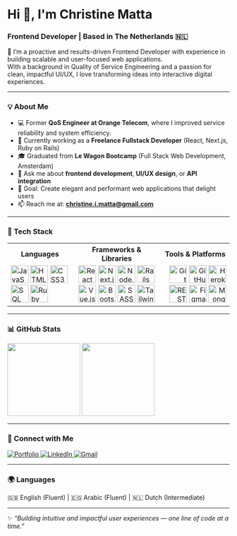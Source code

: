 # Hi 👋, I'm Christine Matta  
### Frontend Developer | Based in The Netherlands 🇳🇱  

🚀 I’m a proactive and results-driven Frontend Developer with experience in building scalable and user-focused web applications.  
With a background in Quality of Service Engineering and a passion for clean, impactful UI/UX, I love transforming ideas into interactive digital experiences.  

---

### 💡 About Me  
- 💻 Former **QoS Engineer at Orange Telecom**, where I improved service reliability and system efficiency.
- 🧠 Currently working as a **Freelance Fullstack Developer** (React, Next.js, Ruby on Rails)  
- 🎓 Graduated from **Le Wagon Bootcamp** (Full Stack Web Development, Amsterdam)  
- 💬 Ask me about **frontend development**, **UI/UX design**, or **API integration**  
- 🎯 Goal: Create elegant and performant web applications that delight users  
- 📫 Reach me at: **christine.i.matta@gmail.com**  

---

<h3>🧰 Tech Stack</h3>

<table width="100%">
  <tr>
    <th align="center">Languages</th>
    <th align="center">Frameworks & Libraries</th>
    <th align="center">Tools & Platforms</th>
  </tr>
  <tr>
    <td align="left">
      <img src="https://cdn.jsdelivr.net/gh/devicons/devicon/icons/javascript/javascript-original.svg" width="40" height="40" alt="JavaScript"/>
      <img src="https://cdn.jsdelivr.net/gh/devicons/devicon/icons/html5/html5-original.svg" width="40" height="40" alt="HTML5"/>
      <img src="https://cdn.jsdelivr.net/gh/devicons/devicon/icons/css3/css3-original.svg" width="40" height="40" alt="CSS3"/>
      <img src="https://cdn.jsdelivr.net/gh/devicons/devicon/icons/mysql/mysql-original.svg" width="40" height="40" alt="SQL"/>
      <img src="https://cdn.jsdelivr.net/gh/devicons/devicon/icons/ruby/ruby-original.svg" width="40" height="40" alt="Ruby"/>
    </td>
    <td align="center">
      <img src="https://cdn.jsdelivr.net/gh/devicons/devicon/icons/react/react-original.svg" width="40" height="40" alt="React"/>
      <img src="https://cdn.jsdelivr.net/gh/devicons/devicon/icons/nextjs/nextjs-original.svg" width="40" height="40" alt="Next.js"/>
      <img src="https://cdn.jsdelivr.net/gh/devicons/devicon/icons/nodejs/nodejs-plain-wordmark.svg" width="40" height="40" alt="Node.js"/>
      <img src="https://cdn.jsdelivr.net/gh/devicons/devicon/icons/rails/rails-original-wordmark.svg" width="40" height="40" alt="Rails"/>
      <img src="https://cdn.jsdelivr.net/gh/devicons/devicon/icons/vuejs/vuejs-original.svg" width="40" height="40" alt="Vue.js"/>
      <img src="https://cdn.jsdelivr.net/gh/devicons/devicon/icons/bootstrap/bootstrap-original.svg" width="40" height="40" alt="Bootstrap"/>
      <img src="https://cdn.jsdelivr.net/gh/devicons/devicon/icons/sass/sass-original.svg" width="40" height="40" alt="SASS"/>
      <img src="https://cdn.jsdelivr.net/gh/devicons/devicon/icons/tailwindcss/tailwindcss-original.svg" width="40" height="40" alt="Tailwind"/>
    </td>
    <td align="right">
      <img src="https://cdn.jsdelivr.net/gh/devicons/devicon/icons/git/git-original.svg" width="40" height="40" alt="Git"/>
      <img src="https://cdn.jsdelivr.net/gh/devicons/devicon/icons/github/github-original.svg" width="40" height="40" alt="GitHub"/>
      <img src="https://cdn.jsdelivr.net/gh/devicons/devicon/icons/heroku/heroku-original.svg" width="40" height="40" alt="Heroku"/>
      <img src="https://cdn-icons-png.flaticon.com/512/5968/5968322.png" width="40" height="40" alt="REST API"/>
      <img src="https://cdn.jsdelivr.net/gh/devicons/devicon/icons/figma/figma-original.svg" width="40" height="40" alt="Figma"/>
      <img src="https://cdn.jsdelivr.net/gh/devicons/devicon/icons/mongodb/mongodb-original.svg" width="40" height="40" alt="MongoDB"/>
    </td>
  </tr>
</table>

---
### 📊 GitHub Stats  

<p align="left">
  <img src="https://github-readme-stats.vercel.app/api?username=christinematta&show_icons=true&theme=radical" height="165px"/>
  <img src="https://github-readme-stats.vercel.app/api/top-langs/?username=christinematta&layout=compact&theme=radical" height="165px"/>
</p>

---

### 🤝 Connect with Me  

<p align="left">
  <a href="https://christine-matta-portfolio.pages.dev/" target="_blank">
    <img src="https://img.shields.io/badge/Portfolio-6A5ACD?style=for-the-badge&logoColor=white" alt="Portfolio"/>
  </a>
  <a href="https://www.linkedin.com/in/christinmatta" target="_blank">
    <img src="https://img.shields.io/badge/LinkedIn-0077B5?style=for-the-badge&logo=linkedin&logoColor=white" alt="LinkedIn"/>
  </a>
  <a href="mailto:christine.i.matta@gmail.com" target="_blank">
    <img src="https://img.shields.io/badge/Gmail-D14836?style=for-the-badge&logo=gmail&logoColor=white" alt="Gmail"/>
  </a>
</p>


---

### 🌍 Languages  
🇬🇧 English (Fluent) | 🇪🇬 Arabic (Fluent) | 🇳🇱 Dutch (Intermediate)

---

✨ *“Building intuitive and impactful user experiences — one line of code at a time.”*  
